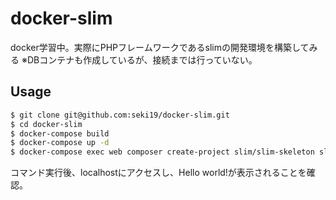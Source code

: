 # docker-slim
docker学習中。実際にPHPフレームワークであるslimの開発環境を構築してみる
※DBコンテナも作成しているが、接続までは行っていない。

## Usage

```bash
$ git clone git@github.com:seki19/docker-slim.git
$ cd docker-slim
$ docker-compose build
$ docker-compose up -d
$ docker-compose exec web composer create-project slim/slim-skeleton slim
```

コマンド実行後、localhostにアクセスし、Hello world!が表示されることを確認。

